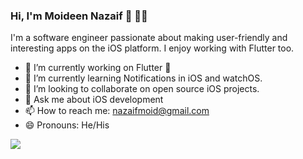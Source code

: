 ### Hi, I'm Moideen Nazaif 👋 :man_technologist:

I'm a software engineer passionate about making user-friendly and interesting apps on the iOS platform. I enjoy working with Flutter too.

- 🔭 I’m currently working on Flutter :iphone:
- 🌱 I’m currently learning Notifications in iOS and watchOS.
- 👯 I’m looking to collaborate on open source iOS projects.
- 💬 Ask me about iOS development
- 📫 How to reach me: <nazaifmoid@gmail.com>
- 😄 Pronouns: He/His

<img src="https://github-readme-stats.vercel.app/api?username=nazaif&show_icons=true&title_color=ffffff&icon_color=bb2acf&text_color=daf7dc&bg_color=151515">
